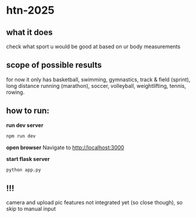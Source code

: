 # htn-2025

## what it does 
check what sport u would be good at based on ur body measurements 

## scope of possible results
for now it only has basketball, swimming, gymnastics, track & field (sprint), long distance running (marathon), soccer, volleyball, weightlifting, tennis, rowing.

## how to run: 
**run dev server**
```bash
npm run dev
```
**open browser**
Navigate to [http://localhost:3000](http://localhost:3000)

**start flask server**
```python
python app.py
```

## !!!
camera and upload pic features not integrated yet (so close though), so skip to manual input 
